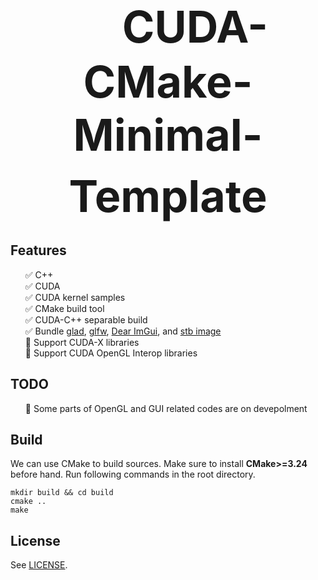 <p align="center">
  <span style="font-size: 500%;">
  　<b>
        CUDA-CMake-Minimal-Template
  　</b>
  </span>
  
</p>


## Features
<ul>
    ✅ C++<br>
    ✅ CUDA<br>
    ✅ CUDA kernel samples<br>
    ✅ CMake build tool<br>
    ✅ CUDA-C++ separable build<br>
    ✅ Bundle <a href= "https://github.com/Dav1dde/glad" >glad</a>, <a href= "https://www.glfw.org/" >glfw</a>, <a href= "https://www.glfw.org/" >Dear ImGui</a>, and <a href= "https://github.com/nothings/stb" >stb image</a><br>
    🔲 Support CUDA-X libraries<br>
    🔲 Support CUDA OpenGL Interop libraries<br>
</ul>

## TODO
<ul>
    🔲 Some parts of OpenGL and GUI related codes are on devepolment<br>
</ul>

## Build
We can use CMake to build sources. Make sure to install **CMake>=3.24** before hand.
Run following commands in the root directory.
```shell
mkdir build && cd build
cmake ..
make
```

## License
See [LICENSE](https://github.com/ShineiArakawa/CUDA-CMake-Minimal-Template/blob/master/LICENSE).
